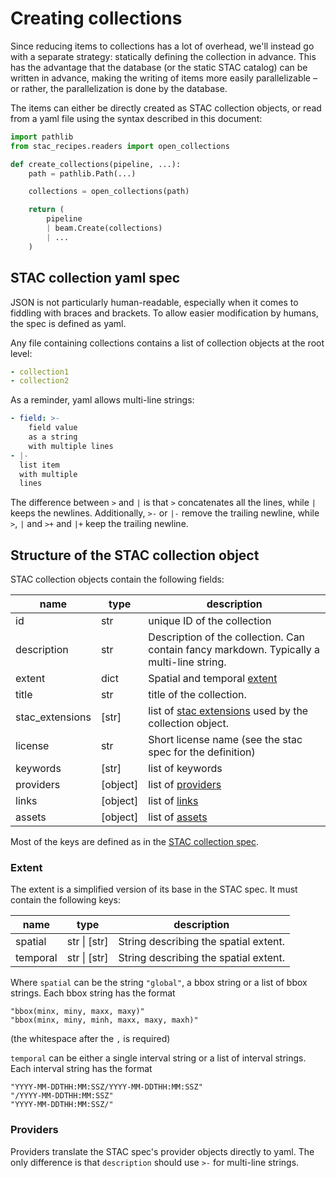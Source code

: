 # Creating collections

Since reducing items to collections has a lot of overhead, we'll instead go with a separate strategy: statically
defining the collection in advance. This has the advantage that the database (or the static STAC catalog) can be written
in advance, making the writing of items more easily parallelizable – or rather, the parallelization is done by the
database.

The items can either be directly created as STAC collection objects, or read from a yaml file using the syntax described in this document:

```python
import pathlib
from stac_recipes.readers import open_collections

def create_collections(pipeline, ...):
    path = pathlib.Path(...)

    collections = open_collections(path)

    return (
        pipeline
        | beam.Create(collections)
        | ...
    )
```

## STAC collection yaml spec

JSON is not particularly human-readable, especially when it comes to fiddling with braces and brackets. To allow easier
modification by humans, the spec is defined as yaml.

Any file containing collections contains a list of collection objects at the root level:

```yaml
- collection1
- collection2
```

As a reminder, yaml allows multi-line strings:

```yaml
- field: >-
    field value
    as a string
    with multiple lines
- |-
  list item
  with multiple
  lines
```

The difference between `>` and `|` is that `>` concatenates all the lines, while `|` keeps the newlines. Additionally,
`>-` or `|-` remove the trailing newline, while `>`, `|` and `>+` and `|+` keep the trailing newline.

## Structure of the STAC collection object

STAC collection objects contain the following fields:

| name            | type     | description                                                                               |
| --------------- | -------- | ----------------------------------------------------------------------------------------- |
| id              | str      | unique ID of the collection                                                               |
| description     | str      | Description of the collection. Can contain fancy markdown. Typically a multi-line string. |
| extent          | dict     | Spatial and temporal [extent](#spatial-extent)                                            |
| title           | str      | title of the collection.                                                                  |
| stac_extensions | [str]    | list of [stac extensions](#stac-extensions) used by the collection object.                |
| license         | str      | Short license name (see the stac spec for the definition)                                 |
| keywords        | [str]    | list of keywords                                                                          |
| providers       | [object] | list of [providers](#providers)                                                           |
| links           | [object] | list of [links](#links)                                                                   |
| assets          | [object] | list of [assets](#assets)                                                                 |

Most of the keys are defined as in the [STAC collection spec](https://github.com/radiantearth/stac-spec/blob/master/collection-spec/collection-spec.md).

### Extent

The extent is a simplified version of its base in the STAC spec. It must contain the following keys:

| name     | type         | description                           |
| -------- | ------------ | ------------------------------------- |
| spatial  | str \| [str] | String describing the spatial extent. |
| temporal | str \| [str] | String describing the spatial extent. |

Where `spatial` can be the string `"global"`, a bbox string or a list of bbox strings. Each bbox string has the format

```
"bbox(minx, miny, maxx, maxy)"
"bbox(minx, miny, minh, maxx, maxy, maxh)"
```

(the whitespace after the `,` is required)

`temporal` can be either a single interval string or a list of interval strings. Each interval string has the format

```
"YYYY-MM-DDTHH:MM:SSZ/YYYY-MM-DDTHH:MM:SSZ"
"/YYYY-MM-DDTHH:MM:SSZ"
"YYYY-MM-DDTHH:MM:SSZ/"
```

### Providers

Providers translate the STAC spec's provider objects directly to yaml. The only difference is that `description` should use `>-` for multi-line strings.

